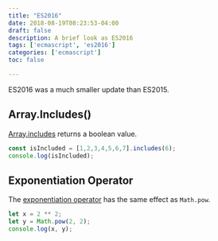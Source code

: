 ```yaml
---
title: "ES2016"
date: 2018-08-19T08:23:53-04:00
draft: false
description: A brief look as ES2016
tags: ['ecmascript', 'es2016']
categories: ['ecmascript']
toc: false

---
```


ES2016 was a much smaller update than ES2015. 

## Array.Includes()

[Array.includes](https://developer.mozilla.org/en-US/docs/Web/JavaScript/Reference/Global_Objects/Array/includes) returns a boolean value.

```js
const isIncluded = [1,2,3,4,5,6,7].includes(6);
console.log(isIncluded);
```

## Exponentiation Operator



The [exponentiation operator](https://developer.mozilla.org/en-US/docs/Web/JavaScript/Reference/Operators/Arithmetic_Operators#Exponentiation_(**)) has the same effect as `Math.pow`. 

```js
let x = 2 ** 2;
let y = Math.pow(2, 2);
console.log(x, y);
```
